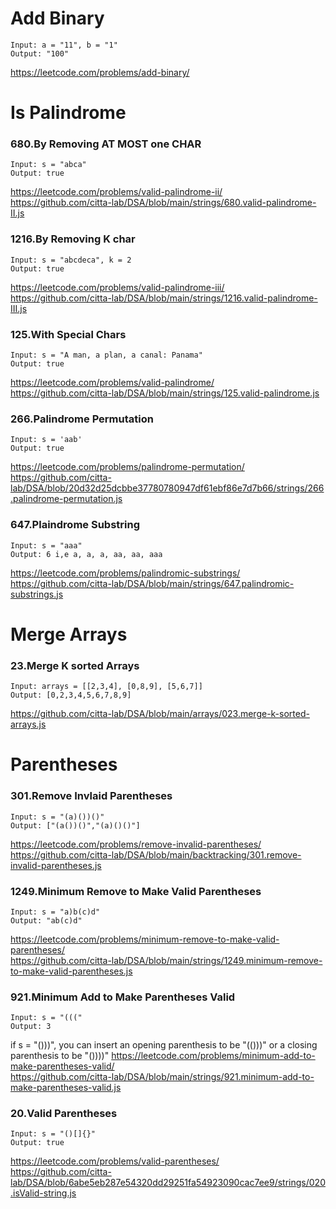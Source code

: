 # Add Binary 
```
Input: a = "11", b = "1"
Output: "100"
```
https://leetcode.com/problems/add-binary/




# Is Palindrome 
### 680.By Removing AT MOST one CHAR
```
Input: s = "abca"
Output: true
```
https://leetcode.com/problems/valid-palindrome-ii/  
https://github.com/citta-lab/DSA/blob/main/strings/680.valid-palindrome-II.js

### 1216.By Removing K char
```
Input: s = "abcdeca", k = 2
Output: true
```
https://leetcode.com/problems/valid-palindrome-iii/   
https://github.com/citta-lab/DSA/blob/main/strings/1216.valid-palindrome-III.js

### 125.With Special Chars 
```
Input: s = "A man, a plan, a canal: Panama"
Output: true
```
https://leetcode.com/problems/valid-palindrome/   
https://github.com/citta-lab/DSA/blob/main/strings/125.valid-palindrome.js

### 266.Palindrome Permutation
```
Input: s = 'aab'
Output: true
```
https://leetcode.com/problems/palindrome-permutation/   
https://github.com/citta-lab/DSA/blob/20d32d25dcbbe37780780947df61ebf86e7d7b66/strings/266.palindrome-permutation.js

### 647.Plaindrome Substring 
```
Input: s = "aaa"
Output: 6 i,e a, a, a, aa, aa, aaa
```
https://leetcode.com/problems/palindromic-substrings/     
https://github.com/citta-lab/DSA/blob/main/strings/647.palindromic-substrings.js 



# Merge Arrays 
### 23.Merge K sorted Arrays
```
Input: arrays = [[2,3,4], [0,8,9], [5,6,7]]
Output: [0,2,3,4,5,6,7,8,9]
```
https://github.com/citta-lab/DSA/blob/main/arrays/023.merge-k-sorted-arrays.js




# Parentheses
### 301.Remove Invlaid Parentheses
```
Input: s = "(a)())()"
Output: ["(a())()","(a)()()"]
```
https://leetcode.com/problems/remove-invalid-parentheses/  
https://github.com/citta-lab/DSA/blob/main/backtracking/301.remove-invalid-parentheses.js 


### 1249.Minimum Remove to Make Valid Parentheses
```
Input: s = "a)b(c)d"
Output: "ab(c)d"
```
https://leetcode.com/problems/minimum-remove-to-make-valid-parentheses/  
https://github.com/citta-lab/DSA/blob/main/strings/1249.minimum-remove-to-make-valid-parentheses.js


### 921.Minimum Add to Make Parentheses Valid
```
Input: s = "((("
Output: 3
```
if s = "()))", you can insert an opening parenthesis to be "(()))" or a closing parenthesis to be "())))"
https://leetcode.com/problems/minimum-add-to-make-parentheses-valid/   
https://github.com/citta-lab/DSA/blob/main/strings/921.minimum-add-to-make-parentheses-valid.js


### 20.Valid Parentheses
```
Input: s = "()[]{}"
Output: true
```
https://leetcode.com/problems/valid-parentheses/     
https://github.com/citta-lab/DSA/blob/6abe5eb287e54320dd29251fa54923090cac7ee9/strings/020.isValid-string.js
